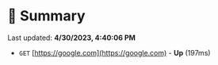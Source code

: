 # 📖 Summary
Last updated: **4/30/2023, 4:40:06 PM**

- `GET` [https://google.com](https://google.com) - **Up** (197ms)
